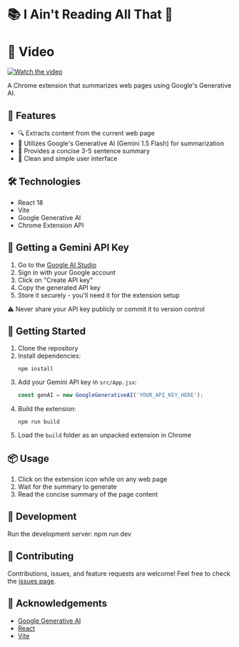# 📚 I Ain't Reading All That 🚀

# 🎥 Video
[![Watch the video](https://i.imgur.com/ILRo9ZX.png)](https://youtu.be/PqHgG8bKagE)

A Chrome extension that summarizes web pages using Google's Generative AI.

## 🌟 Features

- 🔍 Extracts content from the current web page
- 🤖 Utilizes Google's Generative AI (Gemini 1.5 Flash) for summarization
- 📝 Provides a concise 3-5 sentence summary
- 🎨 Clean and simple user interface

## 🛠️ Technologies

- React 18
- Vite
- Google Generative AI
- Chrome Extension API

## 🔑 Getting a Gemini API Key

1. Go to the [Google AI Studio](https://makersuite.google.com/app/apikey)
2. Sign in with your Google account
3. Click on "Create API key"
4. Copy the generated API key
5. Store it securely - you'll need it for the extension setup

⚠️ Never share your API key publicly or commit it to version control

## 🚀 Getting Started

1. Clone the repository
2. Install dependencies:
   ```
   npm install
   ```
3. Add your Gemini API key in `src/App.jsx`:
   ```javascript:src/App.jsx
   const genAI = new GoogleGenerativeAI('YOUR_API_KEY_HERE');
   ```
4. Build the extension:
   ```
   npm run build
   ```
5. Load the `build` folder as an unpacked extension in Chrome

## 📦 Usage

1. Click on the extension icon while on any web page
2. Wait for the summary to generate
3. Read the concise summary of the page content

## 🧰 Development

Run the development server:
npm run dev

## 🤝 Contributing

Contributions, issues, and feature requests are welcome! Feel free to check the [issues page](https://github.com/yourusername/i-aint-reading-all-that/issues).

## 🙏 Acknowledgements

- [Google Generative AI](https://ai.google.dev/)
- [React](https://reactjs.org/)
- [Vite](https://vitejs.dev/)
